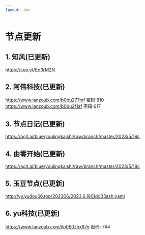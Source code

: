 ```yaml
---
layout: doc
---
```

# 节点更新

## 1. 知风(已更新)

  https://suo.yt/Eo3rM2N

## 2. 阿伟科技(已更新)

  https://www.lanzoub.com/b0bu277mf 密码:810
  https://www.lanzoub.com/b0bu2f1af 密码:617

## 3. 节点日记(已更新)

  https://agit.ai/blue/youlingkaishi/raw/branch/master/2023/5/18c

## 4. 由零开始(已更新)

  https://agit.ai/blue/youlingkaishi/raw/branch/master/2023/5/18c

## 5. 玉豆节点(已更新)

  http://yy.yudou66.top/202306/2023.6.18Cldd33ash.yaml
  
## 6. yu科技(已更新)

  https://www.lanzoub.com/ilp0E0zhx87g 密码: 744
